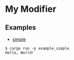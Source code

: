 # My Modifier

## Examples

- [simple](examples/simple)

```
$ cargo run -p example_simple
Hello, World!
```
